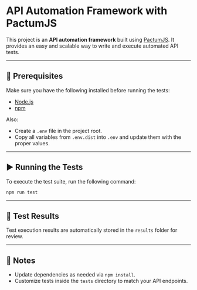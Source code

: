 # API Automation Framework with PactumJS

This project is an **API automation framework** built using [PactumJS](https://pactumjs.github.io/). It provides an easy and scalable way to write and execute automated API tests.

---

## 🚀 Prerequisites

Make sure you have the following installed before running the tests:

* [Node.js](https://nodejs.org/)
* [npm](https://www.npmjs.com/)

Also:

* Create a `.env` file in the project root.
* Copy all variables from `.env.dist` into `.env` and update them with the proper values.

---

## ▶️ Running the Tests

To execute the test suite, run the following command:

```bash
npm run test
```

---

## 📂 Test Results

Test execution results are automatically stored in the `results` folder for review.

---

## 📌 Notes

* Update dependencies as needed via `npm install`.
* Customize tests inside the `tests` directory to match your API endpoints.
